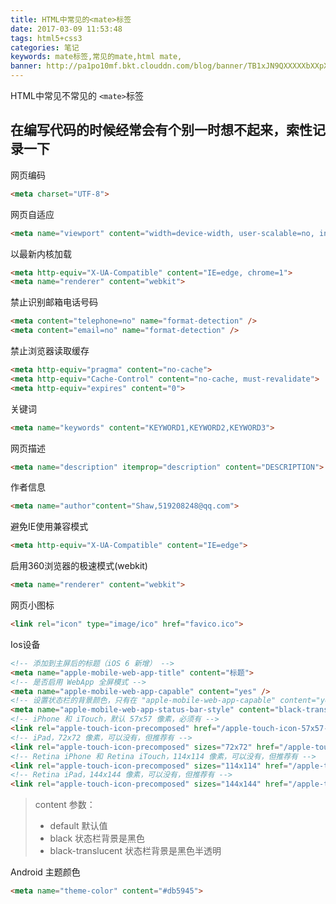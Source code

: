 ```yaml
---
title: HTML中常见的<mate>标签
date: 2017-03-09 11:53:48
tags: html5+css3
categories: 笔记
keywords: mate标签,常见的mate,html mate,
banner: http://pa1po10mf.bkt.clouddn.com/blog/banner/TB1xJN9QXXXXXbXXpXXXXXXXXXX-900-500.jpg?imageView2/1/w/690/h/295/q/75
---
```

HTML中常见不常见的 `<mate>`标签
<!-- more -->

在编写代码的时候经常会有个别一时想不起来，索性记录一下
---

网页编码 
```html
<meta charset="UTF-8">
```
网页自适应
```html
<meta name="viewport" content="width=device-width, user-scalable=no, initial-scale=1.0, maximum-scale=1.0, minimum-scale=1.0">
```
以最新内核加载
```html
<meta http-equiv="X-UA-Compatible" content="IE=edge, chrome=1">
<meta name="renderer" content="webkit">
```
禁止识别邮箱电话号码
```html
<meta content="telephone=no" name="format-detection" />
<meta content="email=no" name="format-detection" />
```
禁止浏览器读取缓存
```html
<meta http-equiv="pragma" content="no-cache">
<meta http-equiv="Cache-Control" content="no-cache, must-revalidate">
<meta http-equiv="expires" content="0">
```
关键词
```html
<meta name="keywords" content="KEYWORD1,KEYWORD2,KEYWORD3">
```
网页描述
```html
<meta name="description" itemprop="description" content="DESCRIPTION">
```
作者信息
```html
<meta name="author"content="Shaw,519208248@qq.com">
```
避免IE使用兼容模式
```html
<meta http-equiv="X-UA-Compatible" content="IE=edge">
```
启用360浏览器的极速模式(webkit)
```html
<meta name="renderer" content="webkit">
```
网页小图标
```html
<link rel="icon" type="image/ico" href="favico.ico">
```
Ios设备
```html
<!-- 添加到主屏后的标题（iOS 6 新增） -->
<meta name="apple-mobile-web-app-title" content="标题"> 
<!-- 是否启用 WebApp 全屏模式 -->
<meta name="apple-mobile-web-app-capable" content="yes" /> 
<!-- 设置状态栏的背景颜色，只有在 "apple-mobile-web-app-capable" content="yes" 时生效 -->
<meta name="apple-mobile-web-app-status-bar-style" content="black-translucent" /> 
<!-- iPhone 和 iTouch，默认 57x57 像素，必须有 -->
<link rel="apple-touch-icon-precomposed" href="/apple-touch-icon-57x57-precomposed.png" /> 
<!-- iPad，72x72 像素，可以没有，但推荐有 -->
<link rel="apple-touch-icon-precomposed" sizes="72x72" href="/apple-touch-icon-72x72-precomposed.png" /> 
<!-- Retina iPhone 和 Retina iTouch，114x114 像素，可以没有，但推荐有 -->
<link rel="apple-touch-icon-precomposed" sizes="114x114" href="/apple-touch-icon-114x114-precomposed.png" /> 
<!-- Retina iPad，144x144 像素，可以没有，但推荐有 -->
<link rel="apple-touch-icon-precomposed" sizes="144x144" href="/apple-touch-icon-144x144-precomposed.png" /> 
```
> content 参数：
> * default 默认值
> * black 状态栏背景是黑色
> * black-translucent 状态栏背景是黑色半透明

Android 主题颜色
```html
<meta name="theme-color" content="#db5945">
```